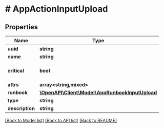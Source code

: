 # # AppActionInputUpload

## Properties

Name | Type | Description | Notes
------------ | ------------- | ------------- | -------------
**uuid** | **string** |  | [optional]
**name** | **string** |  | [optional]
**critical** | **bool** | action critical flag | [optional] [default to false]
**attrs** | **array<string,mixed>** | action attrs | [optional]
**runbook** | [**\OpenAPI\Client\Model\AppRunbookInputUpload**](AppRunbookInputUpload.md) |  | [optional]
**type** | **string** |  | [optional]
**description** | **string** |  | [optional]

[[Back to Model list]](../../README.md#models) [[Back to API list]](../../README.md#endpoints) [[Back to README]](../../README.md)
